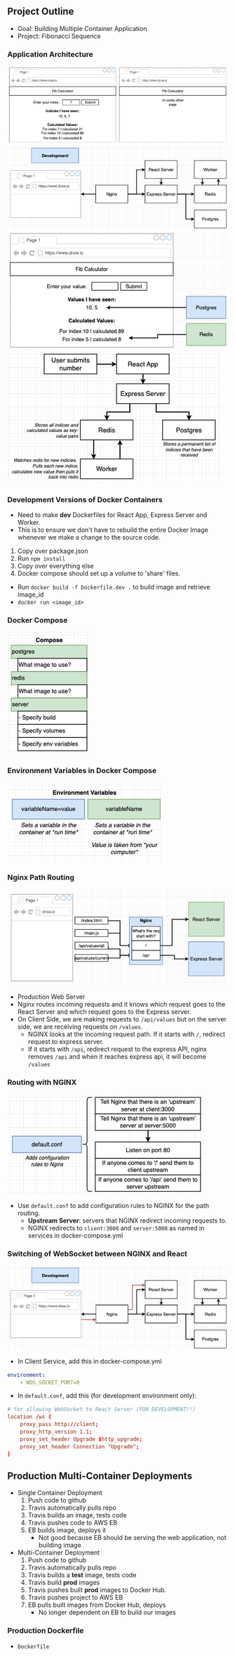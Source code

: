 ## Project Outline

- Goal: Building Multiple Container Application
- Project: Fibonacci Sequence

### Application Architecture

<img src="./diagrams/docker-34.png" />
<img src="./diagrams/docker-35.png" />
<img src="./diagrams/docker-36.png" />
<img src="./diagrams/docker-37.png" />

### Development Versions of Docker Containers

- Need to make **dev** Dockerfiles for React App, Express Server and Worker.
- This is to ensure we don't have to rebuild the entire Docker Image whenever we make a change to the source code.

1. Copy over package.json
2. Run `npm install`
3. Copy over everything else
4. Docker compose should set up a volume to 'share' files.

- Run `docker build -f Dockerfile.dev .` to build image and retrieve image_id
- `docker run <image_id>`

### Docker Compose

<img src="./diagrams/docker-39.png" />

### Environment Variables in Docker Compose

<img src="./diagrams/docker-40.png" />


### Nginx Path Routing

<img src="./diagrams/docker-41.png" />


- Production Web Server
- Nginx routes incoming requests and it knows which request goes to the React Server and which request goes to the Express server.
- On Client Side, we are making requests to `/api/values` but on the server side, we are receiving requests on `/values`.
  - NGINX looks at the incoming request path. If it starts with `/`, redirect request to express server.
  - If it starts with `/api`, redirect request to the express API, nginx removes `/api` and when it reaches express api, it will become `/values`

### Routing with NGINX

<img src="./diagrams/docker-42.png" />


- Use `default.conf` to add configuration rules to NGINX for the path routing.
    - **Upstream Server**: servers that NGINX redirect incoming requests to.
    - NGINX redirects to `client:3000` and `server:5000` as named in services in docker-compose.yml

### Switching of WebSocket between NGINX and React

<img src="./diagrams/docker-43.png" />

- In Client Service, add this in docker-compose.yml

```yaml
environment:
    - WDS_SOCKET_PORT=0
```

- In `default.conf`, add this (for development environment only):

```conf
# for allowing WebSocket to React Server (FOR DEVELOPMENT!!)
location /ws {
    proxy_pass http://client;
    proxy_http_version 1.1;
    proxy_set_header Upgrade $http_upgrade;
    proxy_set_header Connection "Upgrade";
}
```

## Production Multi-Container Deployments

- Single Container Deployment
    1. Push code to github
    2. Travis automatically pulls repo
    3. Travis builds an image, tests code
    4. Travis pushes code to AWS EB
    5. EB builds image, deploys it
        - Not good because EB should be serving the web application, not building image
- Multi-Container Deployment
    1. Push code to github
    2. Travis automatically pulls repo
    3. Travis builds a **test** image, tests code
    4. Travis build **prod** images
    5. Travis pushes built **prod** images to Docker Hub.
    6. Travis pushes project to AWS EB
    7. EB pulls built images from Docker Hub, deploys
        - No longer dependent on EB to build our images

### Production Dockerfile

- `Dockerfile`